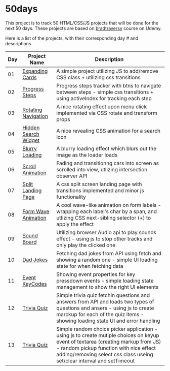 # 50days
This project is to track 50 HTML/CSS/JS projects that will be done for the next 50 days. These projects are based on [bradtraversy](https://github.com/bradtraversy/50projects50days) course on Udemy.

Here is a list of the projects, with their corresponding day # and descriptions

| Day | Project Name | Description |
| ------------- | ------------- | ------------- |
| 01 | [Expanding Cards](https://github.com/amirhoseinshahabnia/50-days/tree/main/day_1)  | A simple project utilizing JS to add/remove CSS class + utilizing css transitions |
| 02 | [Progress Steps](https://github.com/amirhoseinshahabnia/50-days/tree/main/day_2) | Progress steps tracker with btns to navigate between steps - simple css transitions + using activeIndex for tracking each step |
| 03 | [Rotating Navigation](https://github.com/amirhoseinshahabnia/50-days/tree/main/day_3) | A nice rotating effect upon menu click implemented via CSS rotate and transform props |
| 04 | [Hidden Search Widget](https://github.com/amirhoseinshahabnia/50-days/tree/main/day_4) | A nice revealing CSS animation for a search icon |
| 05 | [Blurry Loading](https://github.com/amirhoseinshahabnia/50-days/tree/main/day_5) | A blurry loading effect which blurs out the image as the loader loads  |
| 06 | [Scroll Animation](https://github.com/amirhoseinshahabnia/50-days/tree/main/day_6) | Fading and transitionng cars into screen as scrolled into view, utlizing intersection observer API  |
| 07 | [Split Landing Page](https://github.com/amirhoseinshahabnia/50-days/tree/main/day_7) | A css split screen landing page with transitions implemented and minor js functionality |
| 08 | [Form Wave Animation](https://github.com/amirhoseinshahabnia/50-days/tree/main/day_8) | A cool wave-like animation on form labels - wrapping each label's char by a span, and utlizing CSS next-sibling selector (+) to apply the effect |
| 09 | [Sound Board](https://github.com/amirhoseinshahabnia/50-days/tree/main/day_9) | Utilizing browser Audio api to play sounds effect - using js to stop other tracks and only play the clicked one |
| 10 | [Dad Jokes](https://github.com/amirhoseinshahabnia/50-days/tree/main/day_10) | Fetching dad jokes from API using fetch and showing a random one - simple UI loading state for when fetching data |
| 11 | [Event KeyCodes](https://github.com/amirhoseinshahabnia/50-days/tree/main/day_11) | Showing event properties for key pressdown events - simple loading state management to show the right UI elements |
| 12 | [Trivia Quiz](https://github.com/amirhoseinshahabnia/50-days/tree/main/day_12) | Simple trivia quiz fetchin questions and answers from API and loads two types of questions and ansers - using js to create marckup for each of the quiz items - showing loading state UI and error handling |
| 13 | [Trivia Quiz](https://github.com/amirhoseinshahabnia/50-days/tree/main/day_13) | Simple random choice picker application - using js to create mutiple choices on keyup event of textarea (creating markup from JS) - random pickup function with nice effect adding/removing select css class useing set/clear interval and setTimeout |